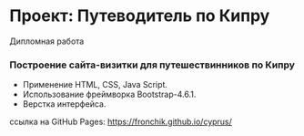 # Проект: Путеводитель по Кипру

Дипломная работа

### Построение сайта-визитки для путешествинников по Кипру

- Применение HTML, CSS, Java Script.
- Использование фреймворка Bootstrap-4.6.1.
- Верстка интерфейса.

ссылка на GitHub Pages: https://fronchik.github.io/cyprus/

